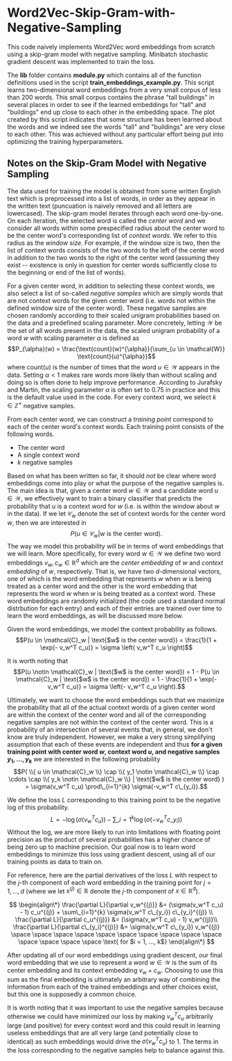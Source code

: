 # Word2Vec-Skip-Gram-with-Negative-Sampling

This code naively implements Word2Vec word embeddings from scratch using a skip-gram model with negative sampling. Minibatch stochastic gradient descent was implemented to train the loss.

The **lib** folder contains **module.py** which contains all of the function definitions used in the script **train_embeddings_example.py**. This script learns two-dimensional word embeddings from a very small corpus of less than 200 words. This small corpus contains the phrase "tall buildings" in several places in order to see if the learned embeddings for "tall" and "buildings" end up close to each other in the embedding space. The plot created by this script indicates that some structure has been learned about the words and we indeed see the words "tall" and "buildings" are very close to each other. This was achieved without any particular effort being put into optimizing the training hyperparameters.  

## Notes on the Skip-Gram Model with Negative Sampling

The data used for training the model is obtained from some written English text which is preprocessed into a list of words, in order as they appear in the written text (puncuation is naively removed and all letters are lowercased). The skip-gram model iterates through each word one-by-one. On each iteration, the selected word is called the *center word* and we consider all words within some prespecified radius about the center word to be the center word's corresponding list of *context words*. We refer to this radius as the *window size*. For example, if the window size is two, then the list of context words consists of the two words to the left of the center word in addition to the two words to the right of the center word (assuming they exist -- existence is only in question for center words sufficiently close to the beginning or end of the list of words). 

For a given center word, in addition to selecting these context words, we also select a list of so-called *negative samples* which are simply words that are not context words for the given center word (i.e. words not within the defined window size of the center word). These negative samples are chosen randomly according to their scaled unigram probabilities based on the data and a predefined scaling parameter. More concretely, letting $\mathcal{W}$ be the set of all words present in the data, the scaled unigram probability of a word $w$ with scaling parameter $\alpha$ is defined as $$P_{\alpha}(w) = \frac{\text{count}(w)^{\alpha}}{\sum_{u \in \mathcal{W}} \text{count}(u)^{\alpha}}$$ where $\text{count}(u)$ is the number of times that the word $u \in \mathcal{W}$ appears in the data. Setting $\alpha < 1$ makes rare words more likely than without scaling and doing so is often done to help improve performance. According to Jurafsky and Martin, the scaling parameter $\alpha$ is often set to $0.75$ in practice and this is the default value used in the code. For every context word, we select $k \in \mathbb{Z}^+$ negative samples. 

From each center word, we can construct a *training point* correspond to each of the center word's context words. Each training point consists of the following words.
- The center word
- A single context word
- $k$ negative samples

Based on what has been written so far, it should *not* be clear where word embeddings come into play or what the purpose of the negative samples is. The main idea is that, given a center word $w \in \mathcal{W}$ and a candidate word $u \in \mathcal{W}$, we effectively want to train a binary classifier that predicts the probability that $u$ is a context word for $w$ (i.e. is within the window about $w$ in the data). If we let $\mathcal{C}_w$ denote the set of context words for the center word $w$, then we are interested in $$P(u \in \mathcal{C}_w | \text{$w$ is the center word}).$$ The way we model this probability will be in terms of word embeddings that we will learn. More specifically, for every word $w \in \mathcal{W}$ we define two word embeddings $v_w, c_w \in \mathbb{R}^d$ which are the *center embedding* of $w$ and *context embedding* of $w$, respectively. That is, we have two $d$-dimensional vectors, one of which is the word embedding that represents $w$ when $w$ is being treated as a center word and the other is the word embedding that represents the word $w$ when $w$ is being treated as a context word. These word embeddings are randomly initialized (the code used a standard normal distrbution for each entry) and each of their entries are trained over time to learn the word embeddings, as will be discussed more below. 

Given the word embeddings, we model the context probability as follows. $$P(u \in \mathcal{C}_w | \text{$w$ is the center word}) = \frac{1}{1 + \exp(- v_w^T c_u)} = \sigma \left( v_w^T c_u \right)$$ 

It is worth noting that $$P(u \notin \mathcal{C}_w | \text{$w$ is the center word}) = 1 - P(u \in \mathcal{C}_w | \text{$w$ is the center word}) = 1 - \frac{1}{1 + \exp(- v_w^T c_u)} = \sigma \left(- v_w^T c_u \right).$$ 

Ultimately, we want to choose the word embeddings such that we maximize the probability that all of the actual context words of a given center word are within the context of the center word and all of the corresponding negative samples are not within the context of the center word. This is a probability of an intersection of several events that, in general, we don't know are truly independent. However, we make a very strong simplifying assumption that each of these events are independent and thus **for a given training point with center word $w$, context word $u$, and negative samples $y_1, ..., y_k$** we are interested in the following probability $$P( \\{ u \in \mathcal{C}_w \\} \cap \\{ y_1 \notin \mathcal{C}_w \\} \cap \cdots \cap \\{ y_k \notin \mathcal{C}_w \\} | \text{$w$ is the center word} ) = \sigma(v_w^T c_u) \prod\_{i=1}^{k} \sigma(-v_w^T c\_{y_i}).$$

We define the loss $L$ corresponding to this training point to be the negative log of this probability. $$L = - \log(\sigma(v_w^T c_u)) - \sum\_{i=1}^{k} \log(\sigma(-v_w^T c\_{y_i})) $$ Without the log, we are more likely to run into limitations with floating point precision as the product of several probabilities has a higher chance of being zero up to machine precision. Our goal now is to learn word embeddings to minimize this loss using gradient descent, using all of our training points as data to train on.

For reference, here are the partial derivatives of the loss $L$ with respect to the $j$-th component of each word embedding in the training point for $j=1, ..., d$ (where we let $x^{(j)} \in \mathbb{R}$ denote the $j$-th component of $x \in \mathbb{R}^d$).

$$
\begin{align\*}
\frac{\partial L}{\partial v_w^{(j)}} &= (\sigma(v_w^T c_u) - 1) c_u^{(j)} + \sum\_{i=1}^{k} \sigma(v_w^T c\_{y_i}) c\_{y_i}^{(j)} \\
\frac{\partial L}{\partial c_u^{(j)}} &= (\sigma(v_w^T c_u) - 1) v_w^{(j)}\\
\frac{\partial L}{\partial c\_{y_i}^{(j)}} &= \sigma(v_w^T c\_{y_i}) v_w^{(j)}  \space \space \space \space \space \space \space \space \space \space \space \space \space \space  \text{ for $i = 1, ..., k$}
\end{align\*}
$$ 

After updating all of our word embeddings using gradient descent, our final word embedding that we use to represent a word $w \in \mathcal{W}$ is the sum of its center embedding and its context embedding $v_w + c_w$. Choosing to use this sum as the final embedding is ultimately an arbitrary way of combining the information from each of the trained embeddings and other choices exist, but this one is supposedly a common choice. 

It is worth noting that it was important to use the negative samples because otherwise we could have minimized our loss by making $v_w^T c_u$ arbitrarily large (and positive) for every context word and this could result in learning useless embeddings that are all very large (and potentially close to identical) as such embeddings would drive the $\sigma(v_w^T c_u)$ to $1$. The terms in the loss corresponding to the negative samples help to balance against this.
